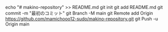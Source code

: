 echo "# makino-repository" >> README.md 
git init 
git add README.md 
git commit -m "最初のコミット" 
git Branch -M main 
git Remote add Origin https://github.com/mamichooo12-sudo/makino-repository.git
 git Push -u Origin main
